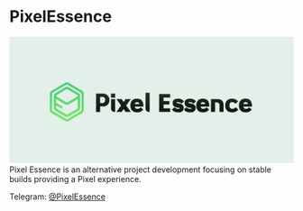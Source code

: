 # PixelEssence
![Image](https://github.com/soumaki/PixelEssence/blob/main/img/pe_logo.png?raw=true)
Pixel Essence is an alternative project development focusing on stable builds providing a Pixel experience.

Telegram: [@PixelEssence](https://t.me/PixelEssence)

